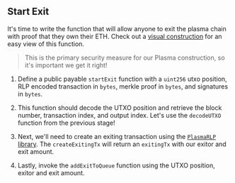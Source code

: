 ## Start Exit 

It's time to write the function that will allow anyone to exit the plasma chain with proof that they own their ETH. Check out a [visual construction](?tab=details?scroll=Start%20Exit%20Visually) for an easy view of this function. 

> This is the primary security measure for our Plasma construction, so it's important we get it right! 

1. Define a public payable `startExit` function with a `uint256` utxo position, RLP encoded transaction in `bytes`, merkle proof in `bytes`, and signatures in `bytes`. 

2. This function should decode the UTXO position and retrieve the block number, transaction index, and output index. Let's use the `decodeUTXO` function from the previous stage!

3. Next, we'll need to create an exiting transaction using the [`PlasmaRLP` library](?tab=details&scroll=Plasma%20RLP%20Library). The `createExitingTx` will return an `exitingTx` with our exitor and exit amount. 

4. Lastly, invoke the `addExitToQueue` function using the UTXO position, exitor and exit amount. 